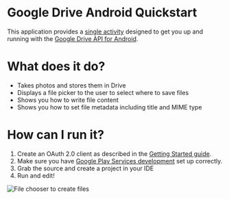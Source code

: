 # Google Drive Android Quickstart

This application provides a
[single activity](src/com/google/android/gms/drive/sample/quickstart/MainActivity.java)
designed to get you up and running with the [Google Drive API for Android](https://developers.google.com/drive/android).

# What does it do?

* Takes photos and stores them in Drive
* Displays a file picker to the user to select where to save files
* Shows you how to write file content
* Shows you how to set file metadata including title and MIME type

# How can I run it?

1. Create an OAuth 2.0 client as described in the [Getting Started guide](https://developers.google.com/drive/android/get-started).
1. Make sure you have [Google Play Services development](http://developer.android.com/google/play-services/setup.html) set up correctly.
1. Grab the source and create a project in your IDE
1. Run and edit!

![File chooser to create files](https://developers.google.com/drive/android/images/Create_picker.png)

